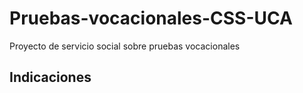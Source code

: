 # Pruebas-vocacionales-CSS-UCA
Proyecto de servicio social sobre pruebas vocacionales
## Indicaciones

